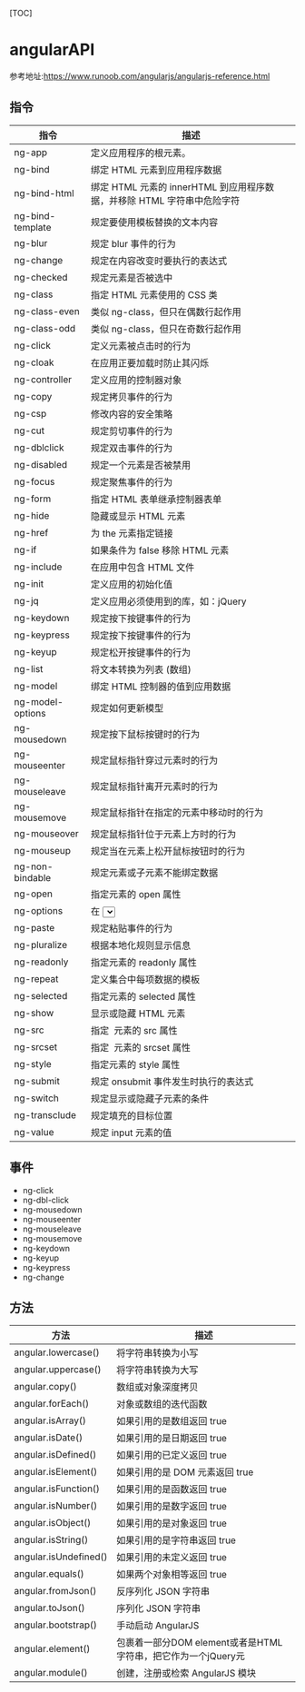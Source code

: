 [TOC]
# angularAPI

参考地址:https://www.runoob.com/angularjs/angularjs-reference.html

## 指令
指令|描述
---|---
ng-app|	定义应用程序的根元素。
ng-bind|	绑定 HTML 元素到应用程序数据
ng-bind-html|	绑定 HTML 元素的 innerHTML 到应用程序数据，并移除 HTML 字符串中危险字符
ng-bind-template|	规定要使用模板替换的文本内容
ng-blur	|规定 blur 事件的行为
ng-change|	规定在内容改变时要执行的表达式
ng-checked|	规定元素是否被选中
ng-class	|指定 HTML 元素使用的 CSS 类
ng-class-even|	类似 ng-class，但只在偶数行起作用
ng-class-odd|	类似 ng-class，但只在奇数行起作用
ng-click|	定义元素被点击时的行为
ng-cloak|	在应用正要加载时防止其闪烁
ng-controller|	定义应用的控制器对象
ng-copy|	规定拷贝事件的行为
ng-csp|	修改内容的安全策略
ng-cut|	规定剪切事件的行为
ng-dblclick|	规定双击事件的行为
ng-disabled|	规定一个元素是否被禁用
ng-focus|	规定聚焦事件的行为
ng-form|	指定 HTML 表单继承控制器表单
ng-hide|	隐藏或显示 HTML 元素
ng-href|	为 the <a> 元素指定链接
ng-if|	如果条件为 false 移除 HTML 元素
ng-include|	在应用中包含 HTML 文件
ng-init|	定义应用的初始化值
ng-jq|	定义应用必须使用到的库，如：jQuery
ng-keydown|	规定按下按键事件的行为
ng-keypress|	规定按下按键事件的行为
ng-keyup|	规定松开按键事件的行为
ng-list|	将文本转换为列表 (数组)
ng-model|	绑定 HTML 控制器的值到应用数据
ng-model-options|	规定如何更新模型
ng-mousedown|	规定按下鼠标按键时的行为
ng-mouseenter|	规定鼠标指针穿过元素时的行为
ng-mouseleave|	规定鼠标指针离开元素时的行为
ng-mousemove|	规定鼠标指针在指定的元素中移动时的行为
ng-mouseover|	规定鼠标指针位于元素上方时的行为
ng-mouseup|	规定当在元素上松开鼠标按钮时的行为
ng-non-bindable|	规定元素或子元素不能绑定数据
ng-open|	指定元素的 open 属性
ng-options|	在 <select> 列表中指定 <options>
ng-paste|	规定粘贴事件的行为
ng-pluralize|	根据本地化规则显示信息
ng-readonly|	指定元素的 readonly 属性
ng-repeat|	定义集合中每项数据的模板
ng-selected|	指定元素的 selected 属性
ng-show|	显示或隐藏 HTML 元素
ng-src|	指定 <img> 元素的 src 属性
ng-srcset|	指定 <img> 元素的 srcset 属性
ng-style|	指定元素的 style 属性
ng-submit|	规定 onsubmit 事件发生时执行的表达式
ng-switch|	规定显示或隐藏子元素的条件
ng-transclude|	规定填充的目标位置
ng-value|	规定 input 元素的值

## 事件
* ng-click 
* ng-dbl-click
* ng-mousedown
* ng-mouseenter
* ng-mouseleave
* ng-mousemove
* ng-keydown
* ng-keyup
* ng-keypress
* ng-change

## 方法
方法|描述
---|---
angular.lowercase()|	将字符串转换为小写
angular.uppercase()|	将字符串转换为大写
angular.copy()|	数组或对象深度拷贝
angular.forEach()|	对象或数组的迭代函数
angular.isArray()|	如果引用的是数组返回 true
angular.isDate()|	如果引用的是日期返回 true
angular.isDefined()|	如果引用的已定义返回 true
angular.isElement()|	如果引用的是 DOM 元素返回 true
angular.isFunction()|	如果引用的是函数返回 true
angular.isNumber()|	如果引用的是数字返回 true
angular.isObject()|	如果引用的是对象返回 true
angular.isString()|	如果引用的是字符串返回 true
angular.isUndefined()|	如果引用的未定义返回 true
angular.equals()|	如果两个对象相等返回 true
angular.fromJson()|	反序列化 JSON 字符串
angular.toJson()|	序列化 JSON 字符串
angular.bootstrap()|	手动启动 AngularJS
angular.element()|	包裹着一部分DOM element或者是HTML字符串，把它作为一个jQuery元
angular.module()|	创建，注册或检索 AngularJS 模块